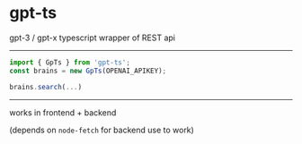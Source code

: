 # gpt-ts
gpt-3 / gpt-x typescript wrapper of REST api


---

```ts
import { GpTs } from 'gpt-ts';
const brains = new GpTs(OPENAI_APIKEY);

brains.search(...)
```

---

works in frontend + backend

(depends on `node-fetch` for backend use to work)
